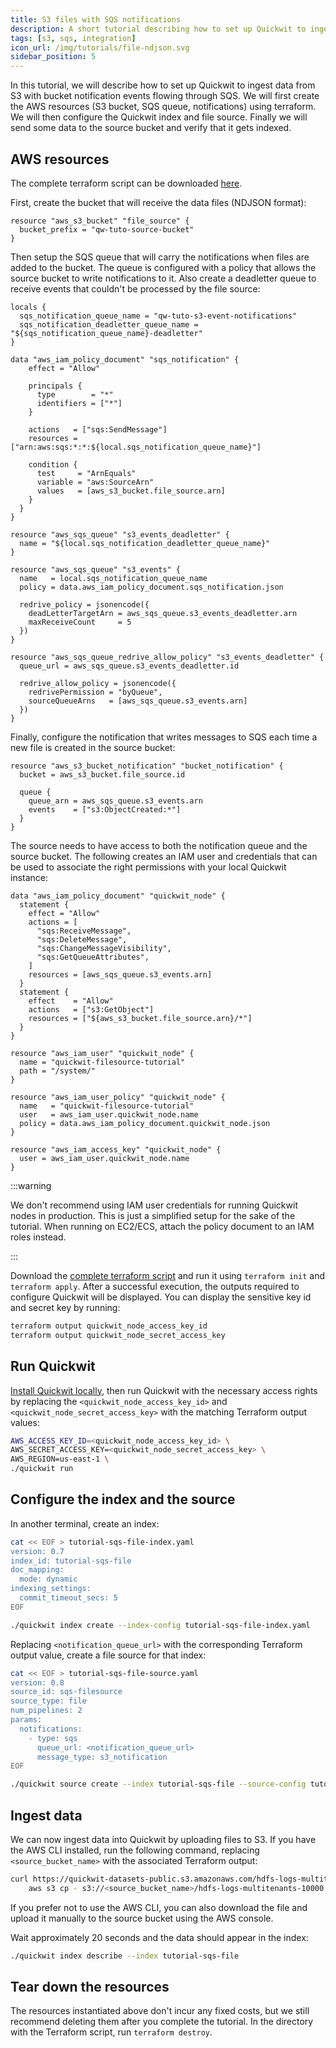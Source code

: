 ```yaml
---
title: S3 files with SQS notifications
description: A short tutorial describing how to set up Quickwit to ingest data from S3 files using an SQS notifier
tags: [s3, sqs, integration]
icon_url: /img/tutorials/file-ndjson.svg
sidebar_position: 5
---
```


In this tutorial, we will describe how to set up Quickwit to ingest data from S3
with bucket notification events flowing through SQS. We will first create the
AWS resources (S3 bucket, SQS queue, notifications) using terraform. We will
then configure the Quickwit index and file source. Finally we will send some
data to the source bucket and verify that it gets indexed.

## AWS resources

The complete terraform script can be downloaded [here](/docs/assets/sqs-file-source.tf).

First, create the bucket that will receive the data files (NDJSON format):

```
resource "aws_s3_bucket" "file_source" {
  bucket_prefix = "qw-tuto-source-bucket"
}
```

Then setup the SQS queue that will carry the notifications when files are added
to the bucket. The queue is configured with a policy that allows the source bucket to
write notifications to it. Also create a deadletter queue to receive events that
couldn't be processed by the file source:

```
locals {
  sqs_notification_queue_name = "qw-tuto-s3-event-notifications"
  sqs_notification_deadletter_queue_name = "${sqs_notification_queue_name}-deadletter"
}

data "aws_iam_policy_document" "sqs_notification" {
    effect = "Allow"

    principals {
      type        = "*"
      identifiers = ["*"]
    }

    actions   = ["sqs:SendMessage"]
    resources = ["arn:aws:sqs:*:*:${local.sqs_notification_queue_name}"]

    condition {
      test     = "ArnEquals"
      variable = "aws:SourceArn"
      values   = [aws_s3_bucket.file_source.arn]
    }
  }
}

resource "aws_sqs_queue" "s3_events_deadletter" {
  name = "${local.sqs_notification_deadletter_queue_name}"
}

resource "aws_sqs_queue" "s3_events" {
  name   = local.sqs_notification_queue_name
  policy = data.aws_iam_policy_document.sqs_notification.json

  redrive_policy = jsonencode({
    deadLetterTargetArn = aws_sqs_queue.s3_events_deadletter.arn
    maxReceiveCount     = 5
  })
}

resource "aws_sqs_queue_redrive_allow_policy" "s3_events_deadletter" {
  queue_url = aws_sqs_queue.s3_events_deadletter.id

  redrive_allow_policy = jsonencode({
    redrivePermission = "byQueue",
    sourceQueueArns   = [aws_sqs_queue.s3_events.arn]
  })
}
```

Finally, configure the notification that writes messages to SQS each time a new
file is created in the source bucket:

```
resource "aws_s3_bucket_notification" "bucket_notification" {
  bucket = aws_s3_bucket.file_source.id

  queue {
    queue_arn = aws_sqs_queue.s3_events.arn
    events    = ["s3:ObjectCreated:*"]
  }
}
```

The source needs to have access to both the notification queue and the source
bucket. The following creates an IAM user and credentials that can be used to
associate the right permissions with your local Quickwit instance:

```
data "aws_iam_policy_document" "quickwit_node" {
  statement {
    effect = "Allow"
    actions = [
      "sqs:ReceiveMessage",
      "sqs:DeleteMessage",
      "sqs:ChangeMessageVisibility",
      "sqs:GetQueueAttributes",
    ]
    resources = [aws_sqs_queue.s3_events.arn]
  }
  statement {
    effect    = "Allow"
    actions   = ["s3:GetObject"]
    resources = ["${aws_s3_bucket.file_source.arn}/*"]
  }
}

resource "aws_iam_user" "quickwit_node" {
  name = "quickwit-filesource-tutorial"
  path = "/system/"
}

resource "aws_iam_user_policy" "quickwit_node" {
  name   = "quickwit-filesource-tutorial"
  user   = aws_iam_user.quickwit_node.name
  policy = data.aws_iam_policy_document.quickwit_node.json
}

resource "aws_iam_access_key" "quickwit_node" {
  user = aws_iam_user.quickwit_node.name
}
```


:::warning

We don't recommend using IAM user credentials for running Quickwit nodes in
production. This is just a simplified setup for the sake of the tutorial. When
running on EC2/ECS, attach the policy document to an IAM roles instead.

:::

Download the [complete terraform script](/docs/assets/sqs-file-source.tf) and
run it using `terraform init` and `terraform apply`. After a successful
execution, the outputs required to configure Quickwit will be displayed. You can
display the sensitive key id and secret key by running:


```bash
terraform output quickwit_node_access_key_id
terraform output quickwit_node_secret_access_key
```

## Run Quickwit

[Install Quickwit locally](/docs/get-started/installation), then run Quickwit
with the necessary access rights by replacing the
`<quickwit_node_access_key_id>` and `<quickwit_node_secret_access_key>` with the
matching Terraform output values:

```bash
AWS_ACCESS_KEY_ID=<quickwit_node_access_key_id> \
AWS_SECRET_ACCESS_KEY=<quickwit_node_secret_access_key> \
AWS_REGION=us-east-1 \
./quickwit run
```

## Configure the index and the source

In another terminal, create an index:

```bash
cat << EOF > tutorial-sqs-file-index.yaml
version: 0.7
index_id: tutorial-sqs-file
doc_mapping:
  mode: dynamic
indexing_settings:
  commit_timeout_secs: 5
EOF

./quickwit index create --index-config tutorial-sqs-file-index.yaml
```

Replacing `<notification_queue_url>` with the corresponding Terraform output
value, create a file source for that index:

```bash
cat << EOF > tutorial-sqs-file-source.yaml
version: 0.8
source_id: sqs-filesource
source_type: file
num_pipelines: 2
params:
  notifications:
    - type: sqs
      queue_url: <notification_queue_url>
      message_type: s3_notification
EOF

./quickwit source create --index tutorial-sqs-file --source-config tutorial-sqs-file-source.yaml
```

## Ingest data

We can now ingest data into Quickwit by uploading files to S3. If you have the
AWS CLI installed, run the following command, replacing `<source_bucket_name>`
with the associated Terraform output:

```bash
curl https://quickwit-datasets-public.s3.amazonaws.com/hdfs-logs-multitenants-10000.json | \
    aws s3 cp - s3://<source_bucket_name>/hdfs-logs-multitenants-10000.json
```

If you prefer not to use the AWS CLI, you can also download the file and upload
it manually to the source bucket using the AWS console.

Wait approximately 20 seconds and the data should appear in the index:

```bash
./quickwit index describe --index tutorial-sqs-file
```

## Tear down the resources

The resources instantiated above don't incur any fixed costs, but we still
recommend deleting them after you complete the tutorial. In the directory with
the Terraform script, run `terraform destroy`.
